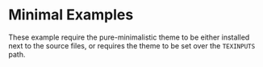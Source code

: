 # Minimal Examples

These example require the pure-minimalistic theme to be
either installed next to the source files, or requires
the theme to be set over the `TEXINPUTS` path.
